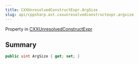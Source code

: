 ```yaml
---
title: CXXUnresolvedConstructExpr.ArgSize
slug: api/cppsharp.ast.cxxunresolvedconstructexpr.argsize
---
```

Property in [CXXUnresolvedConstructExpr](/api/cppsharp/ast/cxxunresolvedconstructexpr)

## Summary



```csharp
public uint ArgSize { get; set; }
```

